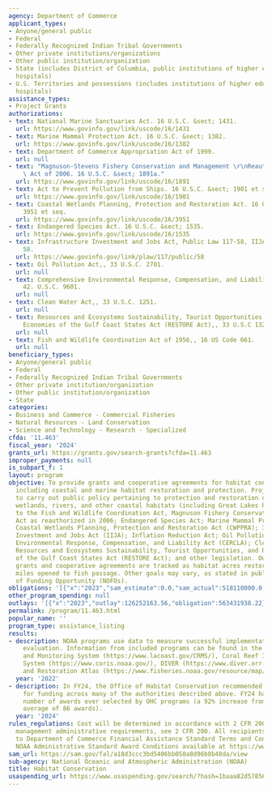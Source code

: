 ```yaml
---
agency: Department of Commerce
applicant_types:
- Anyone/general public
- Federal
- Federally Recognized Indian Tribal Governments
- Other private institutions/organizations
- Other public institution/organization
- State (includes District of Columbia, public institutions of higher education and
  hospitals)
- U.S. Territories and possessions (includes institutions of higher education and
  hospitals)
assistance_types:
- Project Grants
authorizations:
- text: National Marine Sanctuaries Act. 16 U.S.C. &sect; 1431.
  url: https://www.govinfo.gov/link/uscode/16/1431
- text: Marine Mammal Protection Act. 16 U.S.C. &sect; 1382.
  url: https://www.govinfo.gov/link/uscode/16/1382
- text: Department of Commerce Appropriation Act of 1999.
  url: null
- text: "Magnuson-Stevens Fishery Conservation and Management \r\nReauthorization\
    \ Act of 2006. 16 U.S.C. &sect; 1891a."
  url: https://www.govinfo.gov/link/uscode/16/1891
- text: Act to Prevent Pollution from Ships. 16 U.S.C. &sect; 1901 et seq.
  url: https://www.govinfo.gov/link/uscode/16/1901
- text: Coastal Wetlands Planning, Protection and Restoration Act. 16 U.S.C. &sect;
    3951 et seq.
  url: https://www.govinfo.gov/link/uscode/16/3951
- text: Endangered Species Act. 16 U.S.C. &sect; 1535.
  url: https://www.govinfo.gov/link/uscode/16/1535
- text: Infrastructure Investment and Jobs Act, Public Law 117-58, IIJA. Pub. L. 117,
    58.
  url: https://www.govinfo.gov/link/plaw/117/public/58
- text: Oil Pollution Act,, 33 U.S.C. 2701.
  url: null
- text: Comprehensive Environmental Response, Compensation, and Liability Act (CERCLA),,
    42. U.S.C. 9601.
  url: null
- text: Clean Water Act,, 33 U.S.C. 1251.
  url: null
- text: Resources and Ecosystems Sustainability, Tourist Opportunities, and Revived
    Economies of the Gulf Coast States Act (RESTORE Act),, 33 U.S.C 1321(t).
  url: null
- text: Fish and Wildlife Coordination Act of 1956,, 16 US Code 661.
  url: null
beneficiary_types:
- Anyone/general public
- Federal
- Federally Recognized Indian Tribal Governments
- Other private institution/organization
- Other public institution/organization
- State
categories:
- Business and Commerce - Commercial Fisheries
- Natural Resources - Land Conservation
- Science and Technology - Research - Specialized
cfda: '11.463'
fiscal_year: '2024'
grants_url: https://grants.gov/search-grants?cfda=11.463
improper_payments: null
is_subpart_f: 1
layout: program
objective: To provide grants and cooperative agreements for habitat conservation activities
  including coastal and marine habitat restoration and protection. Projects are funded
  to carry out public policy pertaining to protection and restoration of the Nation's
  wetlands, rivers, and other coastal habitats (including Great Lakes habitats), pursuant
  to the Fish and Wildlife Coordination Act, Magnuson Fishery Conservation and Management
  Act as reauthorized in 2006; Endangered Species Act; Marine Mammal Protection Act;
  Coastal Wetlands Planning, Protection and Restoration Act (CWPPRA); Infrastructure
  Investment and Jobs Act (IIJA); Inflation Reduction Act; Oil Pollution Act; Comprehensive
  Environmental Response, Compensation, and Liability Act (CERCLA); Clean Water Act;
  Resources and Ecosystems Sustainability, Tourist Opportunities, and Revived Economies
  of the Gulf Coast States Act (RESTORE Act); and other legislation. Outcomes of most
  grants and cooperative agreements are tracked as habitat acres restored or stream
  miles opened to fish passage. Other goals may vary, as stated in published Notices
  of Funding Opportunity (NOFOs).
obligations: '[{"x":"2023","sam_estimate":0.0,"sam_actual":518110000.0,"usa_spending_actual":518108971.59},{"x":"2024","sam_estimate":0.0,"sam_actual":453100000.0,"usa_spending_actual":515060785.0},{"x":"2025","sam_estimate":0.0,"sam_actual":475755000.0,"usa_spending_actual":67230968.0}]'
other_program_spending: null
outlays: '[{"x":"2023","outlay":126252163.56,"obligation":563431938.22},{"x":"2024","outlay":35806498.3,"obligation":447906769.0},{"x":"2025","outlay":4180151.77,"obligation":52812840.0}]'
permalink: /program/11.463.html
popular_name: ''
program_type: assistance_listing
results:
- description: NOAA programs use data to measure successful implementation and support
    evaluation. Information from included programs can be found in the Coastwide Reference
    and Monitoring System (https://www.lacoast.gov/CRMS/), Coral Reef Information
    System (https://www.coris.noaa.gov/), DIVER (https://www.diver.orr.noaa.gov/deepwater-horizon-nrda-data),
    and Restoration Atlas (https://www.fisheries.noaa.gov/resource/map/restoration-atlas).
  year: '2022'
- description: In FY24, the Office of Habitat Conservation recommended 166 awards
    for funding across many of the authorities described above. FY24 had the highest
    number of awards ever selected by OHC programs (a 92% increase from the 2019-2022
    average of 86 awards).
  year: '2024'
rules_regulations: Cost will be determined in accordance with 2 CFR 200. For grants
  management administrative requirements, see 2 CFR 200. All recipients will adhere
  to Department of Commerce Financial Assistance Standard Terms and Conditions and
  NOAA Administrative Standard Award Conditions available at https://www.commerce.gov/oam/policy/financial-assistance-policy.
sam_url: https://sam.gov/fal/a18d3ccc3bd5406bb058a8d96b8b48da/view
sub-agency: National Oceanic and Atmospheric Administration (NOAA)
title: Habitat Conservation
usaspending_url: https://www.usaspending.gov/search/?hash=1baaa82d578563b91a11613e0a3a4b4e
---
```

